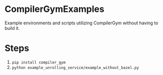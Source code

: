 # CompilerGymExamples
Example environments and scripts utilizing CompilerGym without having to build it.

# Steps
1. `pip install compiler_gym`
2. `python example_unrolling_service/example_without_bazel.py`
